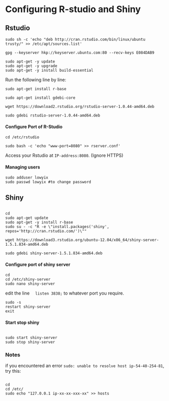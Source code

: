 # Configuring R-studio and Shiny

## Rstudio

```
sudo sh -c 'echo "deb http://cran.rstudio.com/bin/linux/ubuntu trusty/" >> /etc/apt/sources.list'

gpg --keyserver hkp://keyserver.ubuntu.com:80 --recv-keys E084DAB9

sudo apt-get -y update 
sudo apt-get -y upgrade
sudo apt-get -y install build-essential

```
Run the following line by line:

```
sudo apt-get install r-base 

sudo apt-get install gdebi-core 

wget https://download2.rstudio.org/rstudio-server-1.0.44-amd64.deb

sudo gdebi rstudio-server-1.0.44-amd64.deb
```

#### Configure Port of R-Studio 

```
cd /etc/rstudio

sudo bash -c 'echo "www-port=8080" >> rserver.conf'

```

Access your Rstudio at `IP-address:8080`. (Ignore HTTPS)
 

#### Managing users
```
sudo adduser lowyix
sudo passwd lowyix #to change password 

```


## Shiny 

```

cd
sudo apt-get update
sudo apt-get -y install r-base
sudo su - -c "R -e \"install.packages('shiny', repos='http://cran.rstudio.com/')\""

wget https://download3.rstudio.org/ubuntu-12.04/x86_64/shiny-server-1.5.1.834-amd64.deb

sudo gdebi shiny-server-1.5.1.834-amd64.deb

```

#### Configure port of shiny server

```
cd 
cd /etc/shiny-server
sudo nano shiny-server
```
edit the line `  listen 3838;` to whatever port you require.

```
sudo -s
restart shiny-server
exit

```

#### Start stop shiny

```

sudo start shiny-server
sudo stop shiny-server
```

### Notes 

if you encountered an error `sudo: unable to resolve host ip-54-40-254-81`,
try this: 


```

cd 
cd /etc/
sudo echo "127.0.0.1 ip-xx-xx-xxx-xx" >> hosts
```